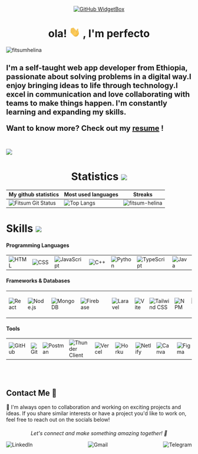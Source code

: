 <div align="center"> 
 
[![GitHub WidgetBox](https://github-widgetbox.vercel.app/api/profile?username=fitsumhelina&data=followers,repositories,stars,commits&theme=viridescent)](https://github.com/fitsumhelina)
</div>

<h1 align="center">ola! <img src="https://raw.githubusercontent.com/ABSphreak/ABSphreak/master/gifs/Hi.gif" width="30px"> , I'm perfecto</h1>
<p align="left"> <img src="https://komarev.com/ghpvc/?username=fitsumhelina&label=Profile%20views&color=0e75b6&style=flat" alt="fitsumhelina" /> </p>

<h4 style="font-size : 20px;">I'm a self-taught web app developer from Ethiopia, passionate about solving problems in a digital way.I enjoy bringing ideas to life through technology.I excel in communication and love collaborating with teams to make things happen. I'm constantly learning and expanding my skills.

Want to know more? Check out my [resume](https://drive.google.com/file/d/1HcrUFutDbNgbuKjzZFIcfTr4KqwqyE3u/view?usp=sharing) ! </h4>
<br>
 <img src="https://user-images.githubusercontent.com/74038190/212284100-561aa473-3905-4a80-b561-0d28506553ee.gif" width="1000">
<br>
<div align="center">
 
# Statistics <img src="https://media4.giphy.com/media/MIGbtLZoVjbl0bYbAd/giphy.gif?cid=ecf05e472t2h0i8d7dcjaoau9iqtchhr899hxmpxzzgc7lyw&rid=giphy.gif" width="50" > 

| My github statistics                                                                                                                                                  | Most used languages                                                                                                                                                   | Streaks                                                                                       |
| --------------------------------------------------------------------------------------------------------------------------------------------------------------------- | --------------------------------------------------------------------------------------------------------------------------------------------------------------------- | --------------------------------------------------------------------------------------------- |
| ![Fitsum Git Status](https://github-readme-stats.vercel.app/api?username=fitsumhelina&show_icons=true&theme=dark&hide_title=true&count_private=true) |![Top Langs](https://github-readme-stats.vercel.app/api/top-langs/?username=fitsumhelina&show_icons=true&theme=dark&hide_title=true) | ![fitsum-helina](https://github-readme-streak-stats.herokuapp.com/?user=fitsumhelina&theme=dark) |
</div>


# Skills <img src='https://user-images.githubusercontent.com/74038190/206662607-d9e7591e-bbf9-42f9-9386-29efc927bc16.gif' width="40"> 


<h4>Programming Languages</h4>
<table width="100%" style="table-layout: fixed;">
  <tr>
    <td style="width: 10%;"><img alt="HTML" height="64px" src="https://cdn.worldvectorlogo.com/logos/html-1.svg"></td>
    <td style="width: 10%;"><img alt="CSS" height="64px" src="https://imgs.search.brave.com/aEGiTSo22dl3ju1IuSx7-Ex0GTyZ0ELtoLb2u8BWqBY/rs:fit:500:0:0:0/g:ce/aHR0cHM6Ly9tZWRp/YTIuZGV2LnRvL2R5/bmFtaWMvaW1hZ2Uv/d2lkdGg9ODAwLGhl/aWdodD0sZml0PXNj/YWxlLWRvd24sZ3Jh/dml0eT1hdXRvLGZv/cm1hdD1hdXRvL2h0/dHBzOi8vZGV2LXRv/LXVwbG9hZHMuczMu/YW1hem9uYXdzLmNv/bS91cGxvYWRzL2Fy/dGljbGVzLzdqMzUz/djh4ZTFoODYxdWM1/aTUzLnBuZw"></td>
    <td style="width: 10%;"><img alt="JavaScript" height="64px" src="https://cdn.worldvectorlogo.com/logos/logo-javascript.svg"></td>
    <td style="width: 10%;"><img alt="C++" height="64px" src="https://cdn.worldvectorlogo.com/logos/c.svg"></td>
    <td style="width: 10%;"><img alt="Python" height="64px" src="https://cdn.worldvectorlogo.com/logos/python-5.svg"></td>
    <td style="width: 10%;"><img alt="TypeScript" height="64px" src="https://cdn.worldvectorlogo.com/logos/typescript.svg"></td>
    <td style="width: 10%;"><img alt="Java" height="64px" src="https://cdn.worldvectorlogo.com/logos/java-2.svg"></td>
   
  </tr>
</table>

<h4>Frameworks & Databases </h4>
<table width="100%" style="table-layout: fixed;">
  <tr>
    <td style="width: 10%;"><img alt="React" height="64px" src="https://cdn.worldvectorlogo.com/logos/react-2.svg"></td>
    <td style="width: 10%;"><img alt="Node.js" height="64px" src="https://cdn.worldvectorlogo.com/logos/nodejs-icon.svg"></td>
    <td style="width: 10%;"><img alt="MongoDB" height="64px" src="https://cdn.worldvectorlogo.com/logos/mongodb-icon-1.svg"></td>
    <td style="width: 10%;"><img alt="Firebase" height="64px" src="https://cdn.worldvectorlogo.com/logos/firebase-1.svg"></td>
    <td style="width: 10%;"><img alt="PostgreSQL" height="64px" src="https://github.com/devicons/devicon/blob/master/icons/postgresql/postgresql-original.svg"></td>
    <td style="width: 10%;"><img alt="Laravel" height="64px" src="https://cdn.worldvectorlogo.com/logos/laravel-2.svg"></td>
    <td style="width: 10%;"><img alt="Vite" height="64px" src="https://vitejs.dev/logo.svg"></td>
    <td style="width: 10%;"><img alt="Tailwind CSS" height="64px" src="https://cdn.worldvectorlogo.com/logos/tailwindcss.svg"></td>
       <td style="width: 10%;"><img alt="NPM" height="64px" src="https://cdn.worldvectorlogo.com/logos/npm-square-red-1.svg"></td>
    <td style="width: 10%;"><img alt="Sass" height="64px" src="https://cdn.worldvectorlogo.com/logos/sass-1.svg"></td>
  </tr>
</table>

<h4>Tools</h4>
<table width="200%" style="table-layout: fixed;">
  <tr>
    <td style="width: 10%;"><img alt="GitHub" height="64px" src="https://cdn.worldvectorlogo.com/logos/github-icon-2.svg"></td>
    <td style="width: 10%;"><img alt="Git" height="64px" src="https://cdn.worldvectorlogo.com/logos/git-icon.svg"></td>
    <td style="width: 10%;"><img alt="Postman" height="64px" src="https://cdn.worldvectorlogo.com/logos/postman.svg"></td>
    <td style="width: 10%;"><img alt="Thunder Client" height="64px" src="https://imgs.search.brave.com/17L-z3KHyIN5mlINlO7ex1vLWFkVkg_fS6lCnRxCpNw/rs:fit:860:0:0:0/g:ce/aHR0cHM6Ly93d3cu/a2F0ay5kZXYvc3Rh/dGljLzg2ZjJmNDhi/OWIwZGQ5MDBiNDg5/MmY0OWY0YmJhYjgx/L2U0ZjA2L2xvZ28u/cG5n"></td>
    <td style="width: 10%;"><img alt="Vercel" height="64px" src="https://imgs.search.brave.com/96khqNZO1LJt_e6RG-xNXrYl-d0TcMaaPpXmcY3nm3g/rs:fit:500:0:0:0/g:ce/aHR0cHM6Ly9sb2dv/d2lrLmNvbS9jb250/ZW50L3VwbG9hZHMv/aW1hZ2VzL3RfdmVy/Y2VsMTg2OC5qcGc"></td>
    <td style="width: 10%;"><img alt="Horku" height="64px" src="https://imgs.search.brave.com/TMj7RdxJPIsmJC9KaGH1M_YwCRg1rd4bHDWzJsqFIy4/rs:fit:500:0:0:0/g:ce/aHR0cHM6Ly9nZXRk/ZXBsb3lpbmcuY29t/L3N0YXRpYy9pbWcv/bG9nb3MvaGVyb2t1/LjBkMzUyNTgwYjU2/Mi5wbmc"></td>
    <td style="width: 10%;"><img alt="Netlify" height="64px" src="https://cdn.worldvectorlogo.com/logos/netlify.svg"></td>
      <td style="width: 10%;"><img alt="Canva" height="64px" src="https://imgs.search.brave.com/gAmpRkVnmc780FDrCM1Y_kZV6HlXDCp6hj3Is2Rmnik/rs:fit:860:0:0:0/g:ce/aHR0cHM6Ly9mcmVl/bG9nb3BuZy5jb20v/aW1hZ2VzL2FsbF9p/bWcvMTY1NjczMzYz/N2xvZ28tY2FudmEt/cG5nLnBuZw"></td>
    <td style="width: 10%;"><img alt="Figma" height="64px" src="https://cdn.worldvectorlogo.com/logos/figma-icon.svg"></td>
    <td style="width: 10%;"><img alt="Adobe Ps" height="64px" src="https://cdn.worldvectorlogo.com/logos/adobe-photoshop-2.svg"></td>
  

  </tr>
</table>


  




</div>



<br>
<br>
<h2>Contact Me 🚀</h2>

<p>🌟 I'm always open to collaboration and working on exciting projects and ideas. If you share similar interests or have a project you'd like to work on, feel free to reach out on the socials below!</p>
<p style="text-align: center; font-style: italic; margin-top: 20px;">Let's connect and make something amazing together! 🌟</p>

<div style="display: flex; gap: 25px; justify-content: space-between; align-items: center; flex-wrap: wrap;">
  <img src="https://cdn.worldvectorlogo.com/logos/linkedin-icon.svg" alt="LinkedIn" height="50px" onclick="window.location.href='https://www.linkedin.com/in/fitsum-helina-57164828a/';" style="cursor: pointer;" />
  
  <img src="https://cdn.worldvectorlogo.com/logos/official-gmail-icon-2020-.svg" alt="Gmail" height="50px" onclick="window.location.href='mailto:dev.fitsum@gmail.com';" style="cursor: pointer;" />
  
  <img src="https://cdn.worldvectorlogo.com/logos/telegram.svg" alt="Telegram" height="50px" onclick="window.location.href='https://t.me/fitsumhelina';" style="cursor: pointer;" />
</div>


<br>

</div>



